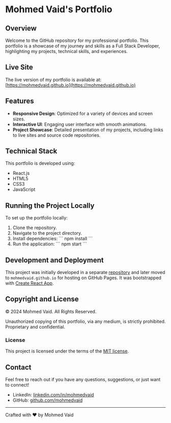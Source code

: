 # Mohmed Vaid's Portfolio

## Overview
Welcome to the GitHub repository for my professional portfolio. This portfolio is a showcase of my journey and skills as a Full Stack Developer, highlighting my projects, technical skills, and experiences.

## Live Site
The live version of my portfolio is available at: [https://mohmedvaid.github.io](https://mohmedvaid.github.io)

## Features
- **Responsive Design**: Optimized for a variety of devices and screen sizes.
- **Interactive UI**: Engaging user interface with smooth animations.
- **Project Showcase**: Detailed presentation of my projects, including links to live sites and source code repositories.

## Technical Stack
This portfolio is developed using:
- React.js
- HTML5
- CSS3
- JavaScript

## Running the Project Locally
To set up the portfolio locally:
1. Clone the repository.
2. Navigate to the project directory.
3. Install dependencies:
   \```
   npm install
   \```
4. Run the application:
   \```
   npm start
   \```

## Development and Deployment
This project was initially developed in a separate [repository](https://github.com/Mohmedvaid/react-portfolio) and later moved to `mohmedvaid.github.io` for hosting on GitHub Pages. It was bootstrapped with [Create React App](https://reactjs.org/docs/create-a-new-react-app.html).

## Copyright and License
© 2024 Mohmed Vaid. All Rights Reserved.

Unauthorized copying of this portfolio, via any medium, is strictly prohibited. Proprietary and confidential.

### License
This project is licensed under the terms of the [MIT license](https://opensource.org/licenses/MIT).

## Contact
Feel free to reach out if you have any questions, suggestions, or just want to connect!

- LinkedIn: [linkedin.com/in/mohmedvaid](https://linkedin.com/in/mohmedvaid)
- GitHub: [github.com/mohmedvaid](https://github.com/mohmedvaid)

---

Crafted with ❤️ by Mohmed Vaid
